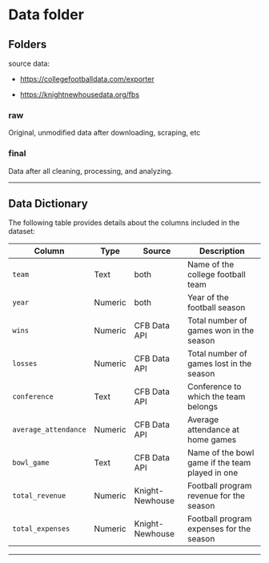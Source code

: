 # Data folder

## Folders

source data:
- https://collegefootballdata.com/exporter

- https://knightnewhousedata.org/fbs

### raw
Original, unmodified data after downloading, scraping, etc

### final
Data after all cleaning, processing, and analyzing.

---

## Data Dictionary

The following table provides details about the columns included in the dataset:

| **Column**            | **Type**   | **Source**             | **Description**                                              |
|------------------------|------------|------------------------|--------------------------------------------------------------|
| `team`                | Text       | both                   | Name of the college football team                           |
| `year`                | Numeric    | both                   | Year of the football season                                 |
| `wins`                | Numeric    | CFB Data API           | Total number of games won in the season                     |
| `losses`              | Numeric    | CFB Data API           | Total number of games lost in the season                    |
| `conference`          | Text       | CFB Data API           | Conference to which the team belongs                        |
| `average_attendance`  | Numeric    | CFB Data API           | Average attendance at home games                            |
| `bowl_game`           | Text       | CFB Data API           | Name of the bowl game if the team played in one             |
| `total_revenue`       | Numeric    | Knight-Newhouse        | Football program revenue for the season                     |
| `total_expenses`      | Numeric    | Knight-Newhouse        | Football program expenses for the season                    |

---